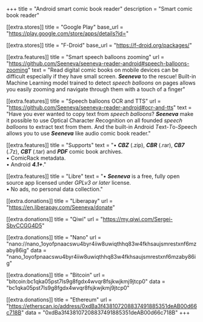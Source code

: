 +++
title = "Android smart comic book reader"
description = "Smart comic book reader"

[[extra.stores]]
title = "Google Play"
base_url = "https://play.google.com/store/apps/details?id="

[[extra.stores]]
title = "F-Droid"
base_url = "https://f-droid.org/packages/"

[[extra.features]]
title = "Smart speech balloons zooming"
url = "https://github.com/Seeneva/seeneva-reader-android#speech-balloons-zooming"
text = "Read digital comic books on mobile devices can be difficult especially if they have small screen. ***Seeneva*** to the rescue! Built-in Machine Learning model trained to detect *speech balloons* on pages allows you easily zooming and navigate through them with a touch of a finger"

[[extra.features]]
title = "Speech balloons OCR and TTS"
url = "https://github.com/Seeneva/seeneva-reader-android#ocr-and-tts"
text = "Have you ever wanted to copy text from *speech balloons*? ***Seeneva*** make it possible to use *O*ptical *C*haracter *R*ecognition on all founded *speech balloons* to extract text from them. And the built-in Android *T*ext-*T*o-*S*peech allows you to use ***Seeneva*** like audio comic book reader."

[[extra.features]]
title = "Supports"
text = "&#x2022; ***CBZ*** (.zip), ***CBR*** (.rar), ***CB7*** (.7z), ***CBT*** (.tar) and ***PDF*** comic book archives.<br>&#x2022; ComicRack metadata.<br>&#x2022; Android ***4.1+***."

[[extra.features]]
title = "Libre"
text = "&#x2022; ***Seeneva*** is a free, fully open source app licensed under *GPLv3 or later* license.<br>&#x2022; No ads, no personal data collection."

[[extra.donations]]
title = "Liberapay"
url = "https://en.liberapay.com/Seeneva/donate"

[[extra.donations]]
title = "Qiwi"
url = "https://my.qiwi.com/Sergei-SbvCCGG4D5"

[[extra.donations]]
title = "Nano"
url = "nano://nano_1oyofpnaacswu4byr4iiw8uwiqthhq83w4fkhsaujsmrestxnf6mzaby86ig"
data = "nano_1oyofpnaacswu4byr4iiw8uwiqthhq83w4fkhsaujsmrestxnf6mzaby86ig"

[[extra.donations]]
title = "Bitcoin"
url = "bitcoin:bc1qka05pst7ls9g8fgdx4wvqr8fsjkwjkmj9jtcp0"
data = "bc1qka05pst7ls9g8fgdx4wvqr8fsjkwjkmj9jtcp0"

[[extra.donations]]
title = "Ethereum"
url = "https://etherscan.io/address/0xdBa3f438107208837491885351deAB00d66c718B"
data = "0xdBa3f438107208837491885351deAB00d66c718B"
+++